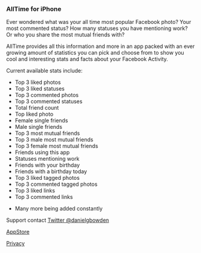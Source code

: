 ### AllTime for iPhone

Ever wondered what was your all time most popular Facebook photo? 
Your most commented status?
How many statuses you have mentioning work?
Or who you share the most mutual friends with?

AllTime provides all this information and more in an app packed with an ever growing amount of statistics you can pick and choose from to show you cool and interesting stats and facts about your Facebook Activity.

Current available stats include:
- Top 3 liked photos
- Top 3 liked statuses
- Top 3 commented photos
- Top 3 commented statuses
- Total friend count
- Top liked photo
- Female single friends
- Male single friends
- Top 3 most mutual friends
- Top 3 male most mutual friends
- Top 3 female most mutual friends
- Friends using this app
- Statuses mentioning work
- Friends with your birthday
- Friends with a birthday today
- Top 3 liked tagged photos
- Top 3 commented tagged photos
- Top 3 liked links
- Top 3 commented links
+ Many more being added constantly

Support contact
[Twitter @danielgbowden](https://twitter.com/danielgbowden)

[AppStore](https://itunes.apple.com/us/app/alltime/id885035467?ls=1&mt=8)

[Privacy](http://www.privacychoice.org/policy/mobile?policy=76fce2ab49347e0732cd7f6f9033cbf0)
